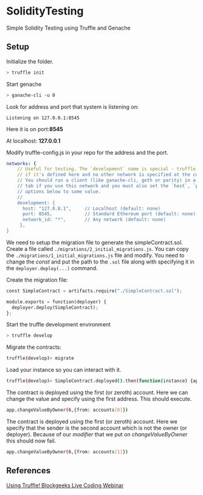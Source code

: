 # SolidityTesting

Simple Solidity Testing using Truffle and Genache

## Setup

Initialize the folder.

```bash
> truffle init
```

Start genache
```bash
> ganache-cli -u 0
```

Look for address and port that system is listening on: 

```Listening on 127.0.0.1:8545```

Here it is on port:**8545**

At localhost: **127.0.0.1**

Modify truffle-config.js in your repo for the address and the port.

```yaml  
networks: {
    // Useful for testing. The `development` name is special - truffle uses it by default
    // if it's defined here and no other network is specified at the command line.
    // You should run a client (like ganache-cli, geth or parity) in a separate terminal
    // tab if you use this network and you must also set the `host`, `port` and `network_id`
    // options below to some value.
    //
    development: {
      host: "127.0.0.1",     // Localhost (default: none)
      port: 8545,            // Standard Ethereum port (default: none)
      network_id: "*",       // Any network (default: none)
     },
}
```

We need to setup the migration file to generate the simpleContract.sol. Create a file called ```./migrations/2_initial_migrations.js```. You can copy the ```./migrations/1_initial_migrations.js``` file and modify. You need to change the *const* and put the path to the ```.sol``` file along with specifying it in the ```deployer.deploy(...)``` command.


Create the migration file:

```python
const SimpleContract = artifacts.require("./SimpleContract.sol");

module.exports = function(deployer) {
  deployer.deploy(SimpleContract);
};

```

Start the truffle development environment 
```bash
> truffle develop
```

Migrate the contracts:

```bash
truffle(develop)> migrate
```

Load your instance so you can interact with it.
```bash
truffle(develop)> SimpleContract.deployed().then(function(instance) {app = instance;})
```

The contract is deployed using the first (or zeroth) account. Here we can change the value and specify using the first address.
This should execute.

```bash
app.changeValueByOwner(6,{from: accounts[0]})
```
The contract is deployed using the first (or zeroth) account. Here we specify that the sender is the second account which is not the owner (or deployer). Because of our *modifier* that we put on *changeValueByOwner* this should now fail.

```bash
app.changeValueByOwner(6,{from: accounts[1]})
```


## References

[Using Truffle! Blockgeeks Live Coding Webinar](https://youtu.be/nRySHw123x8)